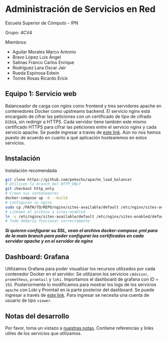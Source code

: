 # Administración de Servicios en Red

Escuela Superior de Cómputo - IPN

Grupo: 4CV4

Miembros:
- Aguilar Morales Marco Antonio
- Bravo López Luis Ángel
- Salinas Franco Carlos Enrique
- Rodríguez Lara Oscar Jair
- Rueda Espinosa Edwin
- Torres Rosas Ricardo Erick

## Equipo 1: Servicio web
Balanceador de carga con nginx como frontend y tres servidores apache en contenedores Docker como upstreams backend. El servicio nginx está encargado de cifrar las peticiones con un certificado de tipo de cifrado `ECDSA`, sin redirigir a HTTPS. Cada servidor tiene también este mismo certificado HTTPS para cifrar las peticiones entre el servicio nginx y cada servicio apache. Se puede ingresar a través de [este link](//team.angelbrv.com). Aún no nos hemos puesto de acuerdo en cuanto a qué aplicación hostearemos en estos servicios.

## Instalación

Instalación recomendada

```sh
git clone https://github.com/pekochu/apache_load_balancer
# Utilicen la branch del HTTP_ONLY
git checkout http_only
# Creen sus contenedores
docker-compose up -d --build
# Configuren su nginx
sudo cp /PATH/TO/REPO/nginx/sites-available/default /etc/nginx/sites-available/.
# Linkeen el archivo a sites-enabled
ln -s /etc/nginx/sites-available/default /etc/nginx/sites-enabled/default
# Todo debería funcionar correctamente
```

***Si quieren configurar su SSL, vean el archivo docker-compose.yml para de la main branch para poder configurar los certificados en cada servidor apache y en el servidor de nginx***

## Dashboard: Grafana
Utilizamos Grafana para poder visualizar los recursos utilizados por cada contenedor Docker en el servidor. Se utilizaron los servicios `cAdvisor`, `prometheus`, `promtail` y `loki`. Importamos el dashboard de grafana con ID = `193`. Posteriormente lo modificamos para mostrar los logs de los servicios `apache` con Loki y Promtail en la parte posterior del dashboard. Se puede ingresar a través de [este link](//grafana.team.angelbrv.com). Para ingresar se necesita una cuenta de usuario de tipo `viewer`.

## Notas del desarrollo
Por favor, toma un vistazo a [nuestras notas](./NOTES.md). Contiene referencias y links utiles de los servicios que utilizamos.